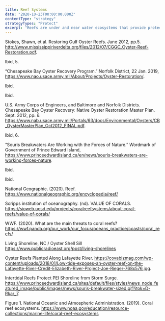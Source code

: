 ```yaml
---
title: Reef Systems
date: "2020-10-23T00:00:00.000Z"
contentType: "strategy"
strategyTypes: "Protect"
excerpt: "Reefs are under and near water ecosystems that provide protection against flooding and erosion."
---
```


<!-- Regular citations -->
[^1]:
  Stokes, Shawn, et al. Restoring Gulf Oyster Reefs. June 2012, pp.5. http://www.mississippiriverdelta.org/files/2012/07/CGGC_Oyster-Reef-Restoration.pdf.
[^2]:
  Ibid, 5.
[^3]:
  “Chesapeake Bay Oyster Recovery Program.” Norfolk District, 22 Jan. 2019, https://www.nao.usace.army.mil/About/Projects/Oyster-Restoration/.
[^4]:
  Ibid.
[^5]:
  Ibid.
[^6]:
  U.S. Army Corps of Engineers, and Baltimore and Norfolk Districts. Chesapeake Bay Oyster Recovery: Native Oyster Restoration Master Plan. Sept. 2012, pp. 6. https://www.nab.usace.army.mil/Portals/63/docs/Environmental/Oysters/CB_OysterMasterPlan_Oct2012_FINAL.pdf.
[^7]:
  Ibid, 6.
[^8]:
  “Souris Breakwaters Are Working with the Forces of Nature.” Wordmark of Government of Prince Edward Island, https://www.princeedwardisland.ca/en/news/souris-breakwaters-are-working-forces-nature.
[^9]:
  Ibid. 
[^10]:
  Ibid. 
[^11]:
  National Geographic. (2020). Reef. https://www.nationalgeographic.org/encyclopedia/reef/  
[^12]:
  Scripps institution of oceanography. (nd). VALUE OF CORALS. https://sioweb.ucsd.edu/projects/coralreefsystems/about-coral-reefs/value-of-corals/  
[^13]:
  WWF. (2020). What are the main threats to coral reefs? https://wwf.panda.org/our_work/our_focus/oceans_practice/coasts/coral_reefs/  
[^14]:
  Living Shoreline, NC / Oyster Shell Sill
  https://www.publicradioeast.org/post/living-shorelines

<!-- Images -->

[^i1]:
  Oyster Reefs Planted Along Lafayette River. https://covabizmag.com/wp-content/uploads/2018/01/Low-tide-exposes-an-oyster-reef-on-the-Lafayette-River-Credit-Elizabeth-River-Project-Joe-Rieger-768x576.jpg.
[^i2]:
  Intertidal Reefs Protect PEI Shoreline from Storm Surge. https://www.princeedwardisland.ca/sites/default/files/styles/news_node_featured_image/public/images/news/souris-breakwater-sized.gif?itok=D-Rkar_7.
[^i3]:
  Figure 1. National Oceanic and Atmospheric Administration. (2019). Coral reef ecosystems. https://www.noaa.gov/education/resource-collections/marine-life/coral-reef-ecosystems